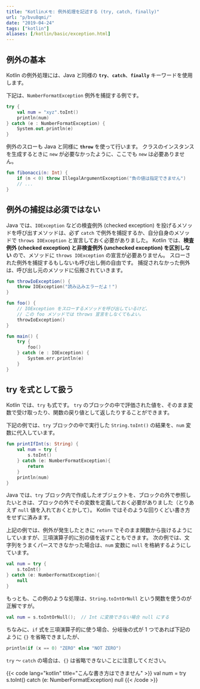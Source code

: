 ```yaml
---
title: "Kotlinメモ: 例外処理を記述する (try, catch, finally)"
url: "p/bvu8qmi/"
date: "2019-04-24"
tags: ["kotlin"]
aliases: [/kotlin/basic/exception.html]
---
```


例外の基本
----

Kotlin の例外処理には、Java と同様の **`try`**、**`catch`**、**`finally`** キーワードを使用します。

下記は、`NumberFormatException` 例外を捕捉する例です。

```kotlin
try {
    val num = "xyz".toInt()
    println(num)
} catch (e : NumberFormatException) {
    System.out.println(e)
}
```

例外のスローも Java と同様に **`throw`** を使って行います。
クラスのインスタンスを生成するときに `new` が必要なかったように、ここでも `new` は必要ありません。

```kotlin
fun fibonacci(n: Int) {
    if (n < 0) throw IllegalArgumentException("負の値は指定できません")
    // ...
}
```


例外の捕捉は必須ではない
----

Java では、`IOException` などの検査例外 (checked exception) を投げるメソッドを呼び出すメソッドは、必ず `catch` で例外を捕捉するか、自分自身のメソッドで `throws IOException` と宣言しておく必要がありました。
Kotlin では、**検査例外 (checked exception) と非検査例外 (unchecked exception) を区別しない** ので、メソッドに `throws IOException` の宣言が必要ありません。
スローされた例外を捕捉するもしないも呼び出し側の自由です。
捕捉されなかった例外は、呼び出し元のメソッドに伝搬されていきます。

```kotlin
fun throwIoException() {
    throw IOException("読み込みエラーだよ！")
}

fun foo() {
    // IOException をスローするメソッドを呼び出しているけど、
    // この foo メソッドでは throws 宣言をしなくてもよい。
    throwIoException()
}

fun main() {
    try {
        foo()
    } catch (e : IOException) {
        System.err.println(e)
    }
}
```


try を式として扱う
----

Kotlin では、`try` も式です。
`try` のブロックの中で評価された値を、そのまま変数で受け取ったり、関数の戻り値として返したりすることができます。

下記の例では、`try` ブロックの中で実行した `String.toInt()` の結果を、`num` 変数に代入しています。

```kotlin
fun printIfInt(s: String) {
    val num = try {
        s.toInt()
    } catch (e: NumberFormatException){
        return
    }
    println(num)
}
```

Java では、`try` ブロック内で作成したオブジェクトを、ブロックの外で参照したいときは、ブロックの外でその変数を定義しておく必要がありました（とりあえず `null` 値を入れておくとかして）。
Kotlin ではそのような回りくどい書き方をせずに済みます。

上記の例では、例外が発生したときに `return` でそのまま関数から抜けるようにしていますが、三項演算子的に別の値を返すこともできます。
次の例では、文字列をうまくパースできなかった場合は、`num` 変数に `null` を格納するようにしています。

```kotlin
val num = try {
    s.toInt()
} catch (e: NumberFormatException){
    null
}
```

もっとも、この例のような処理は、`String.toIntOrNull` という関数を使うのが正解ですが。

```kotlin
val num = s.toIntOrNull();  // Int に変換できない場合 null にする
```

ちなみに、`if` 式を三項演算子的に使う場合、分岐後の式が 1 つであれば下記のように `{}` を省略できましたが、

```kotlin
println(if (x == 0) "ZERO" else "NOT ZERO")
```

`try` ～ `catch` の場合は、`{}` は省略できないことに注意してください。

{{< code lang="kotlin" title="こんな書き方はできません" >}}
val num = try s.toInt() catch (e: NumberFormatException) null
{{< /code >}}

